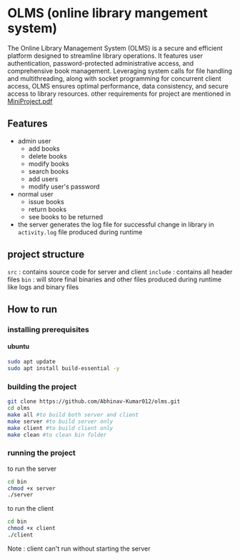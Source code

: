 ﻿# OLMS (online library mangement system)
The Online Library Management System (OLMS) is a secure and efficient platform designed to streamline library operations. It features user authentication, password-protected administrative access, and comprehensive book management. Leveraging system calls for file handling and multithreading, along with socket programming for concurrent client access, OLMS ensures optimal performance, data consistency, and secure access to library resources.
other requirements for project are mentioned in [MiniProject.pdf](MIniProject.pdf)
## Features 
  - admin user
	- add books
	- delete books
	- modify books
	- search books
	- add users
	- modify user's password
 - normal user 
	- issue books
	- return books
	- see books to be returned
- the server generates the log file for successful change in library in ```activity.log``` file produced during runtime

## project structure
```src``` : contains source code for server and client
```include``` : contains all header files
```bin``` : will store final binaries and other files produced during runtime like logs and binary files
## How to run
### installing  prerequisites
#### ubuntu
``` bash
sudo apt update
sudo apt install build-essential -y
```
### building the project 
``` bash
git clone https://github.com/Abhinav-Kumar012/olms.git
cd olms
make all #to build both server and client
make server #to build server only
make client #to build client only
make clean #to clean bin folder
```
### running the project
to run the server 
``` bash 
cd bin
chmod +x server
./server
```
to run the client
```  bash
cd bin
chmod +x client
./client
```
Note : client can't run without starting the server

